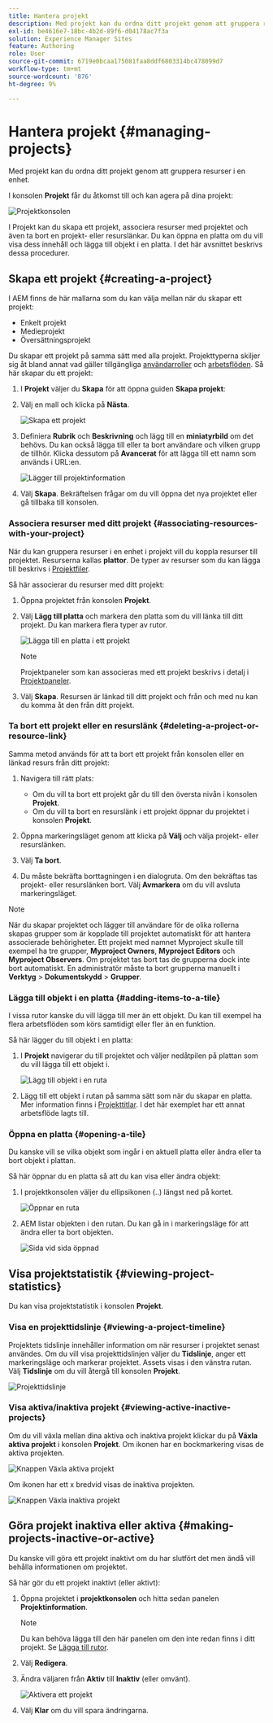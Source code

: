 ```yaml
---
title: Hantera projekt
description: Med projekt kan du ordna ditt projekt genom att gruppera resurser i en enhet som du kan komma åt och hantera i projektkonsolen
exl-id: be4616e7-18bc-4b2d-89f6-d04178ac7f3a
solution: Experience Manager Sites
feature: Authoring
role: User
source-git-commit: 6719e0bcaa175081faa8ddf6803314bc478099d7
workflow-type: tm+mt
source-wordcount: '876'
ht-degree: 9%

---
```


# Hantera projekt {#managing-projects}

Med projekt kan du ordna ditt projekt genom att gruppera resurser i en enhet.

I konsolen **Projekt** får du åtkomst till och kan agera på dina projekt:

![Projektkonsolen](/help/sites-cloud/authoring/assets/projects-console.png)

I Projekt kan du skapa ett projekt, associera resurser med projektet och även ta bort en projekt- eller resurslänkar. Du kan öppna en platta om du vill visa dess innehåll och lägga till objekt i en platta. I det här avsnittet beskrivs dessa procedurer.

## Skapa ett projekt {#creating-a-project}

I AEM finns de här mallarna som du kan välja mellan när du skapar ett projekt:

* Enkelt projekt
* Medieprojekt
* Översättningsprojekt

<!-- Hiding product photoshoot via cqdoc-18072 as it is not available in Skyline.
* Product Photo Shoot Project 
-->

Du skapar ett projekt på samma sätt med alla projekt. Projekttyperna skiljer sig åt bland annat vad gäller tillgängliga [användarroller](/help/sites-cloud/authoring/projects/overview.md) och [arbetsflöden](/help/sites-cloud/authoring/projects/workflows.md).  Så här skapar du ett projekt:

1. I **Projekt** väljer du **Skapa** för att öppna guiden **Skapa projekt**:
1. Välj en mall och klicka på **Nästa**.

   ![Skapa ett projekt](/help/sites-cloud/authoring/assets/projects-create.png)

1. Definiera **Rubrik** och **Beskrivning** och lägg till en **miniatyrbild** om det behövs. Du kan också lägga till eller ta bort användare och vilken grupp de tillhör. Klicka dessutom på **Avancerat** för att lägga till ett namn som används i URL:en.

   ![Lägger till projektinformation](/help/sites-cloud/authoring/assets/projects-add-team.png)

1. Välj **Skapa**. Bekräftelsen frågar om du vill öppna det nya projektet eller gå tillbaka till konsolen.

### Associera resurser med ditt projekt {#associating-resources-with-your-project}

När du kan gruppera resurser i en enhet i projekt vill du koppla resurser till projektet. Resurserna kallas **plattor**. De typer av resurser som du kan lägga till beskrivs i [Projektfiler](/help/sites-cloud/authoring/projects/overview.md#project-tiles).

Så här associerar du resurser med ditt projekt:

1. Öppna projektet från konsolen **Projekt**.
1. Välj **Lägg till platta** och markera den platta som du vill länka till ditt projekt. Du kan markera flera typer av rutor.

   ![Lägga till en platta i ett projekt](/help/sites-cloud/authoring/assets/projects-add-tile.png)

   >[!NOTE]
   >
   >Projektpaneler som kan associeras med ett projekt beskrivs i detalj i [Projektpaneler](/help/sites-cloud/authoring/projects/overview.md#project-tiles).

1. Välj **Skapa**. Resursen är länkad till ditt projekt och från och med nu kan du komma åt den från ditt projekt.

### Ta bort ett projekt eller en resurslänk {#deleting-a-project-or-resource-link}

Samma metod används för att ta bort ett projekt från konsolen eller en länkad resurs från ditt projekt:

1. Navigera till rätt plats:

   * Om du vill ta bort ett projekt går du till den översta nivån i konsolen **Projekt**.
   * Om du vill ta bort en resurslänk i ett projekt öppnar du projektet i konsolen **Projekt**.

1. Öppna markeringsläget genom att klicka på **Välj** och välja projekt- eller resurslänken.
1. Välj **Ta bort**.

1. Du måste bekräfta borttagningen i en dialogruta. Om den bekräftas tas projekt- eller resurslänken bort. Välj **Avmarkera** om du vill avsluta markeringsläget.

>[!NOTE]
>
>När du skapar projektet och lägger till användare för de olika rollerna skapas grupper som är kopplade till projektet automatiskt för att hantera associerade behörigheter. Ett projekt med namnet Myproject skulle till exempel ha tre grupper, **Myproject Owners**, **Myproject Editors** och **Myproject Observers**. Om projektet tas bort tas de grupperna dock inte bort automatiskt. En administratör måste ta bort grupperna manuellt i **Verktyg** > **Dokumentskydd** > **Grupper**.

### Lägga till objekt i en platta {#adding-items-to-a-tile}

I vissa rutor kanske du vill lägga till mer än ett objekt. Du kan till exempel ha flera arbetsflöden som körs samtidigt eller fler än en funktion.

Så här lägger du till objekt i en platta:

1. I **Projekt** navigerar du till projektet och väljer nedåtpilen på plattan som du vill lägga till ett objekt i.

   ![Lägg till objekt i en ruta](/help/sites-cloud/authoring/assets/project-workflows.png)

1. Lägg till ett objekt i rutan på samma sätt som när du skapar en platta. Mer information finns i [Projekttitlar](/help/sites-cloud/authoring/projects/overview.md#project-tiles). I det här exemplet har ett annat arbetsflöde lagts till.

### Öppna en platta {#opening-a-tile}

Du kanske vill se vilka objekt som ingår i en aktuell platta eller ändra eller ta bort objekt i plattan.

Så här öppnar du en platta så att du kan visa eller ändra objekt:

1. I projektkonsolen väljer du ellipsikonen (..) längst ned på kortet.

   ![Öppnar en ruta](/help/sites-cloud/authoring/assets/project-links.png)

1. AEM listar objekten i den rutan. Du kan gå in i markeringsläge för att ändra eller ta bort objekten.

   ![Sida vid sida öppnad](/help/sites-cloud/authoring/assets/projects-add-link.png)

## Visa projektstatistik {#viewing-project-statistics}

Du kan visa projektstatistik i konsolen **Projekt**.

### Visa en projekttidslinje {#viewing-a-project-timeline}

Projektets tidslinje innehåller information om när resurser i projektet senast användes. Om du vill visa projekttidslinjen väljer du **Tidslinje**, anger ett markeringsläge och markerar projektet. Assets visas i den vänstra rutan. Välj **Tidslinje** om du vill återgå till konsolen **Projekt**.

![Projekttidslinje](/help/sites-cloud/authoring/assets/projects-timeline.png)

### Visa aktiva/inaktiva projekt {#viewing-active-inactive-projects}

Om du vill växla mellan dina aktiva och inaktiva projekt klickar du på **Växla aktiva projekt** i konsolen **Projekt**. Om ikonen har en bockmarkering visas de aktiva projekten.

![Knappen Växla aktiva projekt](/help/sites-cloud/authoring/assets/projects-active.png)

Om ikonen har ett x bredvid visas de inaktiva projekten.

![Knappen Växla inaktiva projekt](/help/sites-cloud/authoring/assets/projects-inactive.png)

## Göra projekt inaktiva eller aktiva {#making-projects-inactive-or-active}

Du kanske vill göra ett projekt inaktivt om du har slutfört det men ändå vill behålla informationen om projektet.

Så här gör du ett projekt inaktivt (eller aktivt):

1. Öppna projektet i **projektkonsolen** och hitta sedan panelen **Projektinformation**.

   >[!NOTE]
   >
   Du kan behöva lägga till den här panelen om den inte redan finns i ditt projekt. Se [Lägga till rutor](#adding-items-to-a-tile).

1. Välj **Redigera**.
1. Ändra väljaren från **Aktiv** till **Inaktiv** (eller omvänt).

   ![Aktivera ett projekt](/help/sites-cloud/authoring/assets/projects-add-team.png)

1. Välj **Klar** om du vill spara ändringarna.
